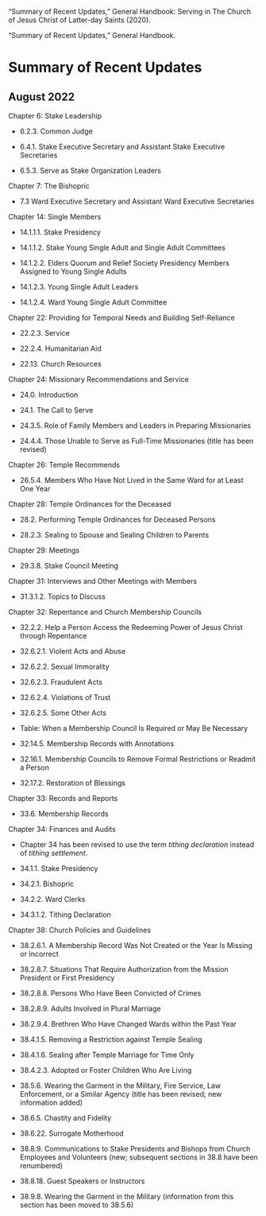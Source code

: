 “Summary of Recent Updates,” General Handbook: Serving in The Church of Jesus
Christ of Latter-day Saints (2020).

“Summary of Recent Updates,” General Handbook.

# Summary of Recent Updates

## August 2022

Chapter 6: Stake Leadership

  * 6.2.3. Common Judge

  * 6.4.1. Stake Executive Secretary and Assistant Stake Executive Secretaries

  * 6.5.3. Serve as Stake Organization Leaders

Chapter 7: The Bishopric

  * 7.3 Ward Executive Secretary and Assistant Ward Executive Secretaries

Chapter 14: Single Members

  * 14.1.1.1. Stake Presidency

  * 14.1.1.2. Stake Young Single Adult and Single Adult Committees

  * 14.1.2.2. Elders Quorum and Relief Society Presidency Members Assigned to Young Single Adults

  * 14.1.2.3. Young Single Adult Leaders

  * 14.1.2.4. Ward Young Single Adult Committee

Chapter 22: Providing for Temporal Needs and Building Self-Reliance

  * 22.2.3. Service

  * 22.2.4. Humanitarian Aid

  * 22.13. Church Resources

Chapter 24: Missionary Recommendations and Service

  * 24.0. Introduction

  * 24.1. The Call to Serve

  * 24.3.5. Role of Family Members and Leaders in Preparing Missionaries

  * 24.4.4. Those Unable to Serve as Full-Time Missionaries (title has been revised)

Chapter 26: Temple Recommends

  * 26.5.4. Members Who Have Not Lived in the Same Ward for at Least One Year

Chapter 28: Temple Ordinances for the Deceased

  * 28.2. Performing Temple Ordinances for Deceased Persons

  * 28.2.3. Sealing to Spouse and Sealing Children to Parents

Chapter 29: Meetings

  * 29.3.8. Stake Council Meeting

Chapter 31: Interviews and Other Meetings with Members

  * 31.3.1.2. Topics to Discuss

Chapter 32: Repentance and Church Membership Councils

  * 32.2.2. Help a Person Access the Redeeming Power of Jesus Christ through Repentance

  * 32.6.2.1. Violent Acts and Abuse

  * 32.6.2.2. Sexual Immorality

  * 32.6.2.3. Fraudulent Acts

  * 32.6.2.4. Violations of Trust

  * 32.6.2.5. Some Other Acts

  * Table: When a Membership Council Is Required or May Be Necessary

  * 32.14.5. Membership Records with Annotations

  * 32.16.1. Membership Councils to Remove Formal Restrictions or Readmit a Person

  * 32.17.2. Restoration of Blessings

Chapter 33: Records and Reports

  * 33.6. Membership Records

Chapter 34: Finances and Audits

  * Chapter 34 has been revised to use the term _tithing declaration_ instead of _tithing settlement_.

  * 34.1.1. Stake Presidency

  * 34.2.1. Bishopric

  * 34.2.2. Ward Clerks

  * 34.3.1.2. Tithing Declaration

Chapter 38: Church Policies and Guidelines

  * 38.2.6.1. A Membership Record Was Not Created or the Year Is Missing or Incorrect

  * 38.2.8.7. Situations That Require Authorization from the Mission President or First Presidency

  * 38.2.8.8. Persons Who Have Been Convicted of Crimes

  * 38.2.8.9. Adults Involved in Plural Marriage

  * 38.2.9.4. Brethren Who Have Changed Wards within the Past Year

  * 38.4.1.5. Removing a Restriction against Temple Sealing

  * 38.4.1.6. Sealing after Temple Marriage for Time Only

  * 38.4.2.3. Adopted or Foster Children Who Are Living

  * 38.5.6. Wearing the Garment in the Military, Fire Service, Law Enforcement, or a Similar Agency (title has been revised; new information added)

  * 38.6.5. Chastity and Fidelity

  * 38.6.22. Surrogate Motherhood

  * 38.8.9. Communications to Stake Presidents and Bishops from Church Employees and Volunteers (new; subsequent sections in 38.8 have been renumbered)

  * 38.8.18. Guest Speakers or Instructors

  * 38.9.8. Wearing the Garment in the Military (information from this section has been moved to 38.5.6)

